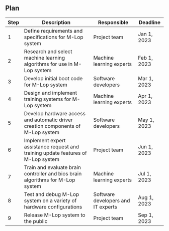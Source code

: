 ## Plan


Step | Description | Responsible | Deadline
---- | ----------- | ----------- | --------
1 | Define requirements and specifications for M-Lop system | Project team | Jan 1, 2023
2 | Research and select machine learning algorithms for use in M-Lop system | Machine learning experts | Feb 1, 2023
3 | Develop initial boot code for M-Lop system | Software developers | Mar 1, 2023
4 | Design and implement training systems for M-Lop system | Machine learning experts | Apr 1, 2023
5 | Develop hardware access and automatic driver creation components of M-Lop system | Software developers | May 1, 2023
6 | Implement expert assistance request and training update features of M-Lop system | Project team | Jun 1, 2023
7 | Train and evaluate brain controller and bios brain algorithms for M-Lop system | Machine learning experts | Jul 1, 2023
8 | Test and debug M-Lop system on a variety of hardware configurations | Software developers and IT experts | Aug 1, 2023
9 | Release M-Lop system to the public | Project team | Sep 1, 2023
